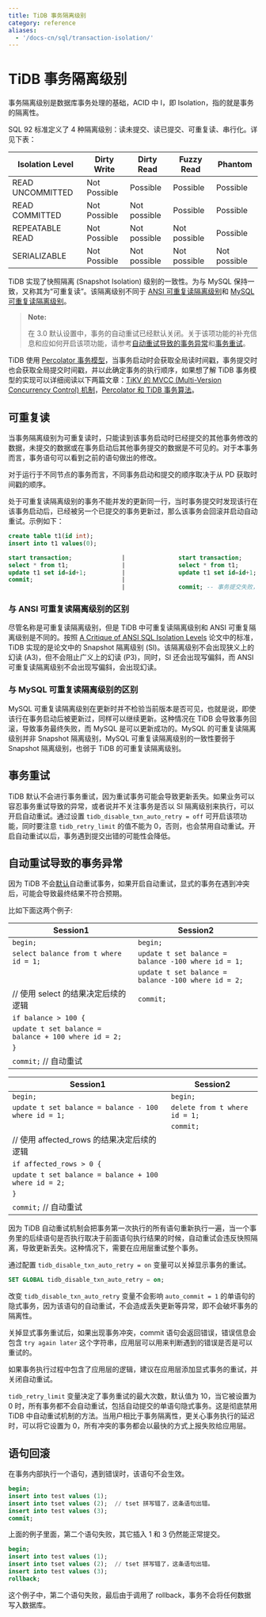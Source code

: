 ```yaml
---
title: TiDB 事务隔离级别
category: reference
aliases:
  - '/docs-cn/sql/transaction-isolation/'
---
```


# TiDB 事务隔离级别

事务隔离级别是数据库事务处理的基础，ACID 中 I，即 Isolation，指的就是事务的隔离性。

SQL 92 标准定义了 4 种隔离级别：读未提交、读已提交、可重复读、串行化。详见下表：

| Isolation Level  | Dirty Write  | Dirty Read   | Fuzzy Read   | Phantom      |
| ---------------- | ------------ | ------------ | ------------ | ------------ |
| READ UNCOMMITTED | Not Possible | Possible     | Possible     | Possible     |
| READ COMMITTED   | Not Possible | Not possible | Possible     | Possible     |
| REPEATABLE READ  | Not Possible | Not possible | Not possible | Possible     |
| SERIALIZABLE     | Not Possible | Not possible | Not possible | Not possible |


TiDB 实现了快照隔离 (Snapshot Isolation) 级别的一致性。为与 MySQL 保持一致，又称其为“可重复读”。该隔离级别不同于 [ANSI 可重复读隔离级别](#与-ansi-可重复读隔离级别的区别)和 [MySQL 可重复读隔离级别](#与-mysql-可重复读隔离级别的区别)。

> **Note:**
> 
> 在 3.0 默认设置中，事务的自动重试已经默认关闭。关于该项功能的补充信息和应如何开启该项功能，请参考[自动重试导致的事务异常](#自动重试导致的事务异常)和[事务重试](#事务重试)。

TiDB 使用 [Percolator 事务模型](https://research.google.com/pubs/pub36726.html)，当事务启动时会获取全局读时间戳，事务提交时也会获取全局提交时间戳，并以此确定事务的执行顺序，如果想了解 TiDB 事务模型的实现可以详细阅读以下两篇文章：[TiKV 的 MVCC (Multi-Version Concurrency Control) 机制](https://pingcap.com/blog-cn/mvcc-in-tikv/)，[Percolator 和 TiDB 事务算法](https://pingcap.com/blog-cn/percolator-and-txn/)。

## 可重复读

当事务隔离级别为可重复读时，只能读到该事务启动时已经提交的其他事务修改的数据，未提交的数据或在事务启动后其他事务提交的数据是不可见的。对于本事务而言，事务语句可以看到之前的语句做出的修改。

对于运行于不同节点的事务而言，不同事务启动和提交的顺序取决于从 PD 获取时间戳的顺序。

处于可重复读隔离级别的事务不能并发的更新同一行，当时事务提交时发现该行在该事务启动后，已经被另一个已提交的事务更新过，那么该事务会回滚并启动自动重试。示例如下：

```sql
create table t1(id int);
insert into t1 values(0);

start transaction;              |               start transaction;
select * from t1;               |               select * from t1;
update t1 set id=id+1;          |               update t1 set id=id+1;
commit;                         |
                                |               commit; -- 事务提交失败，回滚
```

### 与 ANSI 可重复读隔离级别的区别

尽管名称是可重复读隔离级别，但是 TiDB 中可重复读隔离级别和 ANSI 可重复隔离级别是不同的。按照 [A Critique of ANSI SQL Isolation Levels](https://www.microsoft.com/en-us/research/wp-content/uploads/2016/02/tr-95-51.pdf) 论文中的标准，TiDB 实现的是论文中的 Snapshot 隔离级别 (SI)。该隔离级别不会出现狭义上的幻读 (A3)，但不会阻止广义上的幻读 (P3)，同时，SI 还会出现写偏斜，而 ANSI 可重复读隔离级别不会出现写偏斜，会出现幻读。

### 与 MySQL 可重复读隔离级别的区别

MySQL 可重复读隔离级别在更新时并不检验当前版本是否可见，也就是说，即使该行在事务启动后被更新过，同样可以继续更新。这种情况在 TiDB 会导致事务回滚，导致事务最终失败，而 MySQL 是可以更新成功的。MySQL 的可重复读隔离级别并非 Snapshot 隔离级别，MySQL 可重复读隔离级别的一致性要弱于 Snapshot 隔离级别，也弱于 TiDB 的可重复读隔离级别。

## 事务重试

TiDB 默认不会进行事务重试，因为重试事务可能会导致更新丢失。如果业务可以容忍事务重试导致的异常，或者说并不关注事务是否以 SI 隔离级别来执行，可以开启自动重试。通过设置 `tidb_disable_txn_auto_retry = off` 可开启该项功能，同时要注意 `tidb_retry_limit` 的值不能为 0，否则，也会禁用自动重试。开启自动重试以后，事务遇到提交出错的可能性会降低。

## 自动重试导致的事务异常

因为 TiDB 不会[默认](#事务重试)自动重试事务，如果开启自动重试，显式的事务在遇到冲突后，可能会导致最终结果不符合预期。

比如下面这两个例子:

| Session1                                             | Session2                                            |
| ---------------------------------------------------- | --------------------------------------------------- |
| `begin;`                                             | `begin;`                                            |
| `select balance from t where id = 1;`                | `update t set balance = balance -100 where id = 1;` |
|                                                      | `update t set balance = balance -100 where id = 2;` |
| // 使用 select 的结果决定后续的逻辑                              | `commit;`                                           |
| `if balance > 100 {`                              |                                                     |
| `update t set balance = balance + 100 where id = 2;` |                                                     |
| `}`                                                  |                                                     |
| `commit;` // 自动重试                                    |                                                     |


| Session1                                              | Session2                      |
| ----------------------------------------------------- | ----------------------------- |
| `begin;`                                              | `begin;`                      |
| `update t set balance = balance - 100  where id = 1;` | `delete from t where id = 1;` |
|                                                       | `commit;`                     |
| // 使用 affected_rows 的结果决定后续的逻辑                        |                               |
| `if affected_rows > 0 {`                           |                               |
| `update t set balance = balance + 100 where id = 2;`  |                               |
| `}`                                                   |                               |
| `commit;` // 自动重试                                     |                               |


因为 TiDB 自动重试机制会把事务第一次执行的所有语句重新执行一遍，当一个事务里的后续语句是否执行取决于前面语句执行结果的时候，自动重试会违反快照隔离，导致更新丢失。这种情况下，需要在应用层重试整个事务。

通过配置 `tidb_disable_txn_auto_retry = on` 变量可以关掉显示事务的重试。

```sql
SET GLOBAL tidb_disable_txn_auto_retry = on;
```

改变 `tidb_disable_txn_auto_retry` 变量不会影响 `auto_commit = 1` 的单语句的隐式事务，因为该语句的自动重试，不会造成丢失更新等异常，即不会破坏事务的隔离性。

关掉显式事务重试后，如果出现事务冲突，commit 语句会返回错误，错误信息会包含 `try again later` 这个字符串，应用层可以用来判断遇到的错误是否是可以重试的。

如果事务执行过程中包含了应用层的逻辑，建议在应用层添加显式事务的重试，并关闭自动重试。

`tidb_retry_limit` 变量决定了事务重试的最大次数，默认值为 10，当它被设置为 0 时，所有事务都不会自动重试，包括自动提交的单语句隐式事务。这是彻底禁用 TiDB 中自动重试机制的方法。当用户相比于事务隔离性，更关心事务执行的延迟时，可以将它设置为 0，所有冲突的事务都会以最快的方式上报失败给应用层。

## 语句回滚

在事务内部执行一个语句，遇到错误时，该语句不会生效。

```sql
begin;
insert into test values (1);
insert into tset values (2);  // tset 拼写错了，这条语句出错。
insert into test values (3);
commit;
```

上面的例子里面，第二个语句失败，其它插入 1 和 3 仍然能正常提交。

```sql
begin;
insert into test values (1);
insert into tset values (2);  // tset 拼写错了，这条语句出错。
insert into test values (3);
rollback;
```

这个例子中，第二个语句失败，最后由于调用了 rollback，事务不会将任何数据写入数据库。